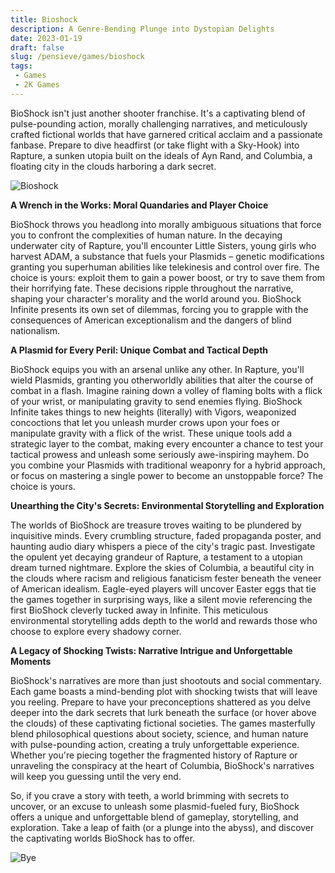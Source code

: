 ```yaml
---
title: Bioshock
description: A Genre-Bending Plunge into Dystopian Delights
date: 2023-01-19
draft: false
slug: /pensieve/games/bioshock
tags:
 - Games
 - 2K Games
---
```


BioShock isn't just another shooter franchise. It's a captivating blend of pulse-pounding action, morally challenging narratives, and meticulously crafted fictional worlds that have garnered critical acclaim and a passionate fanbase. Prepare to dive headfirst (or take flight with a Sky-Hook) into Rapture, a sunken utopia built on the ideals of Ayn Rand, and Columbia, a floating city in the clouds harboring a dark secret.

![Bioshock](https://wallpapercave.com/wp/wp5380716.jpg)

**A Wrench in the Works: Moral Quandaries and Player Choice**

BioShock throws you headlong into morally ambiguous situations that force you to confront the complexities of human nature. In the decaying underwater city of Rapture, you'll encounter Little Sisters, young girls who harvest ADAM, a substance that fuels your Plasmids – genetic modifications granting you superhuman abilities like telekinesis and control over fire. The choice is yours: exploit them to gain a power boost, or try to save them from their horrifying fate. These decisions ripple throughout the narrative, shaping your character's morality and the world around you. BioShock Infinite presents its own set of dilemmas, forcing you to grapple with the consequences of American exceptionalism and the dangers of blind nationalism. 

**A Plasmid for Every Peril: Unique Combat and Tactical Depth**

BioShock equips you with an arsenal unlike any other. In Rapture, you'll wield Plasmids, granting you otherworldly abilities that alter the course of combat in a flash. Imagine raining down a volley of flaming bolts with a flick of your wrist, or manipulating gravity to send enemies flying. BioShock Infinite takes things to new heights (literally) with Vigors, weaponized concoctions that let you unleash murder crows upon your foes or manipulate gravity with a flick of the wrist. These unique tools add a strategic layer to the combat, making every encounter a chance to test your tactical prowess and unleash some seriously awe-inspiring mayhem. Do you combine your Plasmids with traditional weaponry for a hybrid approach, or focus on mastering a single power to become an unstoppable force? The choice is yours.

**Unearthing the City's Secrets: Environmental Storytelling and Exploration**

The worlds of BioShock are treasure troves waiting to be plundered by inquisitive minds. Every crumbling structure, faded propaganda poster, and haunting audio diary whispers a piece of the city's tragic past. Investigate the opulent yet decaying grandeur of Rapture, a testament to a utopian dream turned nightmare. Explore the skies of Columbia, a beautiful city in the clouds where racism and religious fanaticism fester beneath the veneer of American idealism. Eagle-eyed players will uncover Easter eggs that tie the games together in surprising ways, like a silent movie referencing the first BioShock cleverly tucked away in Infinite. This meticulous environmental storytelling adds depth to the world and rewards those who choose to explore every shadowy corner.

**A Legacy of Shocking Twists: Narrative Intrigue and Unforgettable Moments**

BioShock's narratives are more than just shootouts and social commentary. Each game boasts a mind-bending plot with shocking twists that will leave you reeling. Prepare to have your preconceptions shattered as you delve deeper into the dark secrets that lurk beneath the surface (or hover above the clouds) of these captivating fictional societies. The games masterfully blend philosophical questions about society, science, and human nature with pulse-pounding action, creating a truly unforgettable experience. Whether you're piecing together the fragmented history of Rapture or unraveling the conspiracy at the heart of Columbia, BioShock's narratives will keep you guessing until the very end. 

So, if you crave a story with teeth, a world brimming with secrets to uncover, or an excuse to unleash some plasmid-fueled fury, BioShock offers a unique and unforgettable blend of gameplay, storytelling, and exploration. Take a leap of faith (or a plunge into the abyss), and discover the captivating worlds BioShock has to offer. 

![Bye](https://wallpapercave.com/wp/wp5380684.jpg)